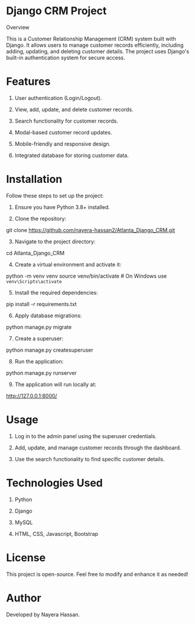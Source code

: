 # Django CRM Project

Overview

This is a Customer Relationship Management (CRM) system built with Django. It allows users to manage customer records efficiently, including adding, updating, and deleting customer details. The project uses Django's built-in authentication system for secure access.

# Features

1. User authentication (Login/Logout).

2. View, add, update, and delete customer records.

3. Search functionality for customer records.

4. Modal-based customer record updates.

5. Mobile-friendly and responsive design.

6. Integrated database for storing customer data.

# Installation

Follow these steps to set up the project:

1. Ensure you have Python 3.8+ installed.

2. Clone the repository:

git clone https://github.com/nayera-hassan2/Atlanta_Django_CRM.git

3. Navigate to the project directory:

cd Atlanta_Django_CRM

4. Create a virtual environment and activate it:

python -m venv venv
source venv/bin/activate  # On Windows use `venv\Scripts\activate`

5. Install the required dependencies:

pip install -r requirements.txt

6. Apply database migrations:

python manage.py migrate

7. Create a superuser:

python manage.py createsuperuser

8. Run the application:

python manage.py runserver

9. The application will run locally at:

http://127.0.0.1:8000/

# Usage

1. Log in to the admin panel using the superuser credentials.

2. Add, update, and manage customer records through the dashboard.

3. Use the search functionality to find specific customer details.

# Technologies Used

1. Python

2. Django

3. MySQL

4. HTML, CSS, Javascript, Bootstrap

# License

This project is open-source. Feel free to modify and enhance it as needed!

# Author

Developed by Nayera Hassan.

